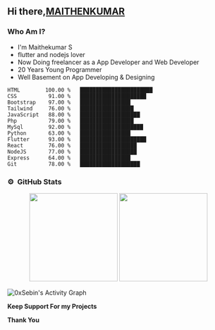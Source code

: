 ## Hi there,<a href="https://maithenkumar.vercel.app/" >MAITHENKUMAR</a> 
### Who Am  I?

  * I'm Maithekumar S
  * flutter and nodejs lover
  * Now Doing freelancer as a App Developer and Web Developer
  * 20 Years Young Programmer
  * Well Basement on App Developing & Designing


```text
HTML        100.00 %   ███████████████████████  
CSS          91.00 %   █████████████████████    
Bootstrap    97.00 %   ████████████████ 
Tailwind     76.00 %   █████████████████        
JavaScript   88.00 %   ███████████████████           
Php          79.00 %   █████████████████        
MySql        92.00 %   ████████████████████     
Python       63.00 %   ████████████████         
Flutter      93.00 %   █████████████████████    
React        76.00 %   ██████████████████                      
NodeJS       77.00 %   ██████████████████       
Express      64.00 %   ████████████████         
Git          78.00 %   ███████████████████      
```


### ⚙️ &nbsp;GitHub Stats

<p align="center">
<img height="200em" src="https://github-readme-stats.vercel.app/api?username=maithenkumar&show_icons=true&theme=algolia&title_color=fff&icon_color=79ff97&text_color=9f9f9f&bg_color=151515" />
<img height="200em" src="https://github-readme-stats.vercel.app/api/top-langs/?username=maithenkumar&title_color=fff&icon_color=79ff97&text_color=9f9f9f&bg_color=151515" />
</p>

<img alt="0xSebin's Activity Graph" src="https://activity-graph.herokuapp.com/graph?username=maithenkumar&bg_color=red&color=FFFFFF&line=FFFFFF&point=FFFFFF&hide_border=true" />

**Keep Support For my Projects**

**Thank You**
